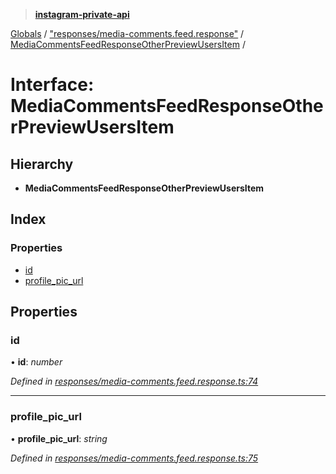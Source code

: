 > **[instagram-private-api](../README.md)**

[Globals](../README.md) / ["responses/media-comments.feed.response"](../modules/_responses_media_comments_feed_response_.md) / [MediaCommentsFeedResponseOtherPreviewUsersItem](_responses_media_comments_feed_response_.mediacommentsfeedresponseotherpreviewusersitem.md) /

# Interface: MediaCommentsFeedResponseOtherPreviewUsersItem

## Hierarchy

- **MediaCommentsFeedResponseOtherPreviewUsersItem**

## Index

### Properties

- [id](_responses_media_comments_feed_response_.mediacommentsfeedresponseotherpreviewusersitem.md#id)
- [profile_pic_url](_responses_media_comments_feed_response_.mediacommentsfeedresponseotherpreviewusersitem.md#profile_pic_url)

## Properties

### id

• **id**: _number_

_Defined in [responses/media-comments.feed.response.ts:74](https://github.com/realinstadude/instagram-private-api/blob/4ae8fec/src/responses/media-comments.feed.response.ts#L74)_

---

### profile_pic_url

• **profile_pic_url**: _string_

_Defined in [responses/media-comments.feed.response.ts:75](https://github.com/realinstadude/instagram-private-api/blob/4ae8fec/src/responses/media-comments.feed.response.ts#L75)_
